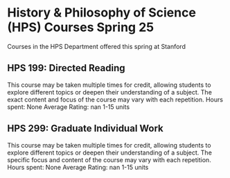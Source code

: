 # History & Philosophy of Science (HPS) Courses Spring 25 
Courses in the HPS Department offered this spring at Stanford
 ## HPS 199: Directed Reading
This course may be taken multiple times for credit, allowing students to explore different topics or deepen their understanding of a subject. The exact content and focus of the course may vary with each repetition.
Hours spent: None
Average Rating: nan
1-15 units
## HPS 299: Graduate Individual Work
This course may be taken multiple times for credit, allowing students to explore different topics or deepen their understanding of a subject. The specific focus and content of the course may vary with each repetition.
Hours spent: None
Average Rating: nan
1-15 units